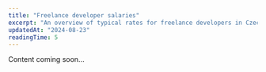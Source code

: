 ```yaml
---
title: "Freelance developer salaries"
excerpt: "An overview of typical rates for freelance developers in Czechia."
updatedAt: "2024-08-23"
readingTime: 5
---
```


Content coming soon...
